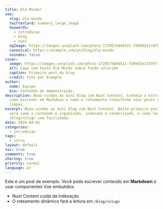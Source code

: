 ```yaml
---
title: Olá Mundo!
seo:
  slug: ola-mundo
  twitterCard: summary_large_image
  keywords:
    - introducao
    - blog
    - nuxt
  ogImage: https://images.unsplash.com/photo-1729575846511-f499d2e17d79?fm=jpg&q=60&w=3000&ixlib=rb-4.1.0&ixid=M3wxMjA3fDB8MHxzZWFyY2h8Mnx8YmFzaWMlMjBiYWNrZ3JvdW5kfGVufDB8fDB8fHww
  canonical: https://example.com/pt/blog/ola-mundo
  noindex: false
cover:
  image: https://images.unsplash.com/photo-1729575846511-f499d2e17d79?fm=jpg&q=60&w=3000&ixlib=rb-4.1.0&ixid=M3wxMjA3fDB8MHxzZWFyY2h8Mnx8YmFzaWMlMjBiYWNrZ3JvdW5kfGVufDB8fDB8fHww
  alt: Capa com texto Olá Mundo sobre fundo colorido
  caption: Primeiro post do blog
  credit: Foto por Example
author:
  name: Equipe
  bio: Conteúdo de demonstração.
description: Boas-vindas ao mini blog com Nuxt Content. Conheça a estrutura,
  como escrever em Markdown e como o roteamento transforma seus posts em páginas
  limpas.
excerpt: Boas-vindas ao mini blog com Nuxt Content. Neste primeiro post você
  verá como o conteúdo é organizado, indexado e renderizado, e como navegar em
  /blog/<slug> com facilidade.
date: 2025-08-01
categories:
  - introducao
tags:
  - intro
layout: default
toc: true
comments: true
sharing: true
priority: normal
language: pt
---
```


Este é um post de exemplo. Você pode escrever conteúdo em **Markdown** e usar
componentes Vue embutidos.

- Nuxt Content cuida da indexação
- O roteamento dinâmico fará a leitura em `/blog/<slug>`
